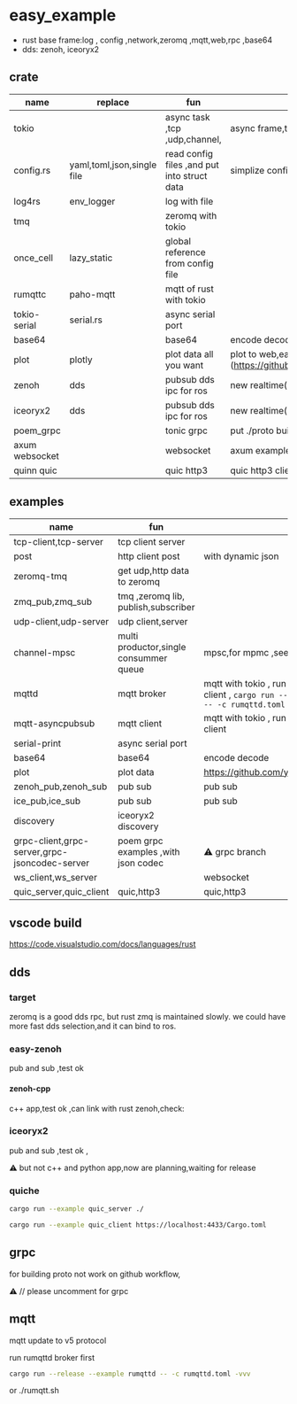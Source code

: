 # easy_example

* rust base frame:log , config ,network,zeromq ,mqtt,web,rpc ,base64 
* dds: zenoh, iceoryx2

## crate

|name|replace|fun|note|
|-|-|-|-|
|tokio||async task ,tcp ,udp,channel,|async frame,tokio::spawn|
|config.rs|yaml,toml,json,single file|read config files ,and put into struct data|simplize config function|
|log4rs|env_logger|log with file||
|tmq||zeromq with tokio||
|once_cell|lazy_static|global reference from config file||
|rumqttc|paho-mqtt|mqtt of rust with tokio||
|tokio-serial|serial.rs|async serial port||
|base64||base64|encode decode|
|plot|plotly|plot data all you want|plot to web,easy than plotters,(https://github.com/youngday/easy_wasm_plotly)|
|zenoh|dds|pubsub dds ipc for ros |new realtime(10us) ipc |
|iceoryx2|dds|pubsub dds ipc for ros |new realtime(10us) ipc |
|poem_grpc| |tonic grpc   |put ./proto build.rs files same as cargo.toml path |
|axum websocket| |websocket   | axum example ,tokio-tungstenite |
|quinn quic| |quic http3   | quic http3 client server |
## examples

|name|fun|note|
|-|-|-|
|tcp-client,tcp-server|tcp client server||
|post|http client post|with dynamic json|
|zeromq-tmq|get udp,http data to zeromq|  |
|zmq_pub,zmq_sub|tmq ,zeromq lib, publish,subscriber|  |
|udp-client,udp-server|udp client,server||
|channel-mpsc|multi productor,single consummer queue|mpsc,for mpmc ,see flume,async-channel|
|mqttd|mqtt broker|mqtt with tokio , run mqtt broker ,before run client , ```cargo run --release --example rumqttd -- -c rumqttd.toml -vvv   ```|
|mqtt-asyncpubsub|mqtt client|mqtt with tokio , run mqtt broker ,before run client |
|serial-print|async serial port||
|base64|base64|encode decode|
|plot|plot data|https://github.com/youngday/easy_wasm_plotly |
|zenoh_pub,zenoh_sub|pub sub|pub sub|
|ice_pub,ice_sub|pub sub|pub sub|
|discovery|iceoryx2 discovery| |
|grpc-client,grpc-server,grpc-jsoncodec-server|poem grpc examples ,with json codec |⚠️ grpc branch   |
|ws_client,ws_server| | websocket   |
|quic_server,quic_client|quic,http3|quic,http3|
## vscode build

https://code.visualstudio.com/docs/languages/rust



## dds

### target

zeromq is a good dds rpc, but rust zmq is maintained slowly.
we could have more fast dds selection,and it can bind to ros.

### easy-zenoh

pub and sub ,test ok

#### zenoh-cpp 

c++ app,test ok ,can link with rust zenoh,check:


### iceoryx2

pub and sub  ,test ok ,

⚠️ but not c++ and python app,now are planning,waiting for  release

### quiche

```sh
cargo run --example quic_server ./

cargo run --example quic_client https://localhost:4433/Cargo.toml
```

## grpc 

for building proto  not work on github workflow,

⚠️  // please uncomment for grpc 

## mqtt

mqtt update to v5 protocol

run rumqttd broker first 

```sh
cargo run --release --example rumqttd -- -c rumqttd.toml -vvv 
```
or ./rumqtt.sh

## 


